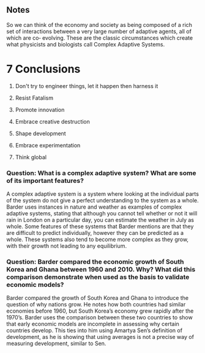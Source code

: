 ## Notes

So we can think of the economy and society as being composed of a rich set of
interactions between a very large number of adaptive agents, all of which are co‐
evolving.  These are the classic circumstances which create what physicists and
biologists call Complex Adaptive Systems.

# 7 Conclusions

 1. Don't try to engineer things, let it happen then harness it

 2. Resist Fatalism

 3. Promote innovation

 4. Embrace creative destruction

 5. Shape development

 6. Embrace experimentation

 7. Think global

### Question: What is a complex adaptive system? What are some of its important features?
A complex adaptive system is a system where looking at the individual parts of the system do not give a perfect understanding to the system as a whole. Barder uses instances in nature and weather as examples of complex adaptive systems, stating that although you cannot tell whether or not it will rain in London on a particular day, you can estimate the weather in July as whole. Some features of these systems that Barder mentions are that they are difficult to predict individually, however they can be predicted as a whole. These systems also tend to become more complex as they grow, with their growth not leading to any equilibrium. 

### Question: Barder compared the economic growth of South Korea and Ghana between 1960 and 2010. Why? What did this comparison demonstrate when used as the basis to validate economic models?
Barder compared the growth of South Korea and Ghana to introduce the question of why nations grow. He notes how both countries had similar economies before 1960, but South Korea’s economy grew rapidly after the 1970’s. Barder uses the comparison between these two countries to show that early economic models are incomplete in assessing why certain countries develop. This ties into him using Amartya Sen’s definition of development, as he is showing that using averages is not a precise way of measuring development, similar to Sen. 
